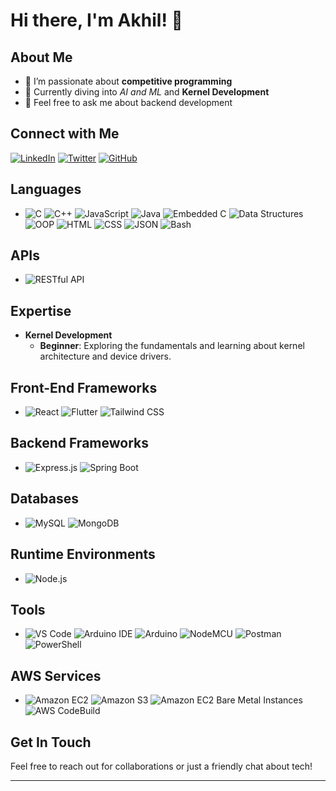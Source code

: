 # Hi there, I'm Akhil! 👋

## About Me
- 👀 I’m passionate about **competitive programming**
- 🌱 Currently diving into *AI and ML* and **Kernel Development**
- 💬 Feel free to ask me about backend development










## Connect with Me
[![LinkedIn](https://img.shields.io/badge/LinkedIn-0077B5?style=for-the-badge&logo=linkedin&logoColor=white)](https://www.linkedin.com/in/akhil-a-8277a51a4/)
[![Twitter](https://img.shields.io/badge/Twitter-1DA1F2?style=for-the-badge&logo=twitter&logoColor=white)](https://twitter.com/yourprofile)
[![GitHub](https://img.shields.io/badge/GitHub-100000?style=for-the-badge&logo=github&logoColor=white)](https://github.com/2001akhil)

## Languages
- ![C](https://img.shields.io/badge/C-00599C?style=for-the-badge&logo=c&logoColor=white) ![C++](https://img.shields.io/badge/C%2B%2B-00599C?style=for-the-badge&logo=c%2B%2B&logoColor=white) ![JavaScript](https://img.shields.io/badge/JavaScript-F7DF1E?style=for-the-badge&logo=javascript&logoColor=black) ![Java](https://img.shields.io/badge/Java-007396?style=for-the-badge&logo=java&logoColor=white) ![Embedded C](https://img.shields.io/badge/Embedded_C-008080?style=for-the-badge&logo=c&logoColor=white) ![Data Structures](https://img.shields.io/badge/Data_Structures-2bbc8a?style=for-the-badge) ![OOP](https://img.shields.io/badge/OOP-2bbc8a?style=for-the-badge) ![HTML](https://img.shields.io/badge/HTML5-E34F26?style=for-the-badge&logo=html5&logoColor=white) ![CSS](https://img.shields.io/badge/CSS3-1572B6?style=for-the-badge&logo=css3&logoColor=white) ![JSON](https://img.shields.io/badge/JSON-000000?style=for-the-badge&logo=json&logoColor=white) ![Bash](https://img.shields.io/badge/Bash-4EAA25?style=for-the-badge&logo=gnu-bash&logoColor=white)

## APIs
- ![RESTful API](https://img.shields.io/badge/RESTful%20API-000000?style=for-the-badge&logo=swagger&logoColor=white)

## Expertise
- **Kernel Development**
  - **Beginner**: Exploring the fundamentals and learning about kernel architecture and device drivers.

## Front-End Frameworks
- ![React](https://img.shields.io/badge/React-20232A?style=for-the-badge&logo=react&logoColor=61DAFB) ![Flutter](https://img.shields.io/badge/Flutter-02569B?style=for-the-badge&logo=flutter&logoColor=white) ![Tailwind CSS](https://img.shields.io/badge/Tailwind_CSS-38B2AC?style=for-the-badge&logo=tailwind-css&logoColor=white)

## Backend Frameworks
- ![Express.js](https://img.shields.io/badge/Express.js-000000?style=for-the-badge&logo=express&logoColor=white) ![Spring Boot](https://img.shields.io/badge/Spring_Boot-6DB33F?style=for-the-badge&logo=spring&logoColor=white) 

## Databases
- ![MySQL](https://img.shields.io/badge/MySQL-4479A1?style=for-the-badge&logo=mysql&logoColor=white) ![MongoDB](https://img.shields.io/badge/MongoDB-47A248?style=for-the-badge&logo=mongodb&logoColor=white)

## Runtime Environments
- ![Node.js](https://img.shields.io/badge/Node.js-339933?style=for-the-badge&logo=nodedotjs&logoColor=white)

## Tools
- ![VS Code](https://img.shields.io/badge/Visual_Studio_Code-007ACC?style=for-the-badge&logo=visual-studio-code&logoColor=white) ![Arduino IDE](https://img.shields.io/badge/Arduino_IDE-00979D?style=for-the-badge&logo=arduino&logoColor=white) ![Arduino](https://img.shields.io/badge/Arduino-00979D?style=for-the-badge&logo=arduino&logoColor=white) ![NodeMCU](https://img.shields.io/badge/NodeMCU-00AAE7?style=for-the-badge&logo=nodemcu&logoColor=white) ![Postman](https://img.shields.io/badge/Postman-FF6C37?style=for-the-badge&logo=postman&logoColor=white) ![PowerShell](https://img.shields.io/badge/PowerShell-5391FE?style=for-the-badge&logo=powershell&logoColor=white)

## AWS Services
- ![Amazon EC2](https://img.shields.io/badge/Amazon%20EC2-FF9900?style=for-the-badge&logo=amazon-aws&logoColor=white) ![Amazon S3](https://img.shields.io/badge/Amazon%20S3-569A31?style=for-the-badge&logo=amazon-s3&logoColor=white) ![Amazon EC2 Bare Metal Instances](https://img.shields.io/badge/Amazon%20EC2%20Bare%20Metal%20Instances-FF9900?style=for-the-badge&logo=amazon-aws&logoColor=white) ![AWS CodeBuild](https://img.shields.io/badge/AWS%20CodeBuild-FF9900?style=for-the-badge&logo=amazon-aws&logoColor=white)

## Get In Touch
Feel free to reach out for collaborations or just a friendly chat about tech!

---

